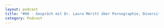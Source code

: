 ```yaml
---
layout: podcast
title: "#60 - Gespräch mit Dr. Laura Méritt über Pornographie, Diversität, Respekt vor Mensch & Natur..."
category: Podcast
---
```


<p><script class="podigee-podcast-player" src="https://cdn.podigee.com/podcast-player/javascripts/podigee-podcast-player.js" data-configuration="https://interviews-4-future.podigee.io/60-i4f/embed?context=external"></script></p>
